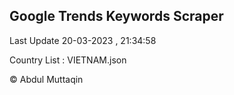 

## Google Trends Keywords Scraper 
 
Last Update 20-03-2023 , 21:34:58

Country List :
VIETNAM.json



© Abdul Muttaqin 
